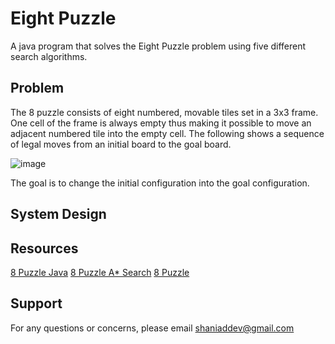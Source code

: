 # Eight Puzzle
A java program that solves the Eight Puzzle problem using five different search algorithms.

## Problem
The 8 puzzle consists of eight numbered, movable tiles set in a 3x3 frame. One cell of the frame is always empty thus making it possible to move an adjacent numbered tile into the empty cell. The following shows a sequence of legal moves from an initial board to the goal board.

![image](https://user-images.githubusercontent.com/25243082/72701408-30e41100-3b8a-11ea-9d22-0ee4c264bf15.png)

The goal is to change the initial configuration into the goal configuration.

## System Design

## Resources
[8 Puzzle Java](https://www.cs.princeton.edu/courses/archive/fall15/cos226/assignments/8puzzle.html)
[8 Puzzle A* Search](https://blog.goodaudience.com/solving-8-puzzle-using-a-algorithm-7b509c331288)
[8 Puzzle](https://www.d.umn.edu/~jrichar4/8puz.html)
## Support
For any questions or concerns, please email [shaniaddev@gmail.com](mailto:shaniaddev@gmail.com?subject=[GitHub]%20Eight%20Puzzle%20Search)

